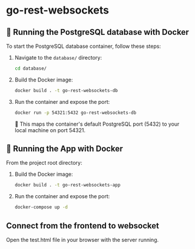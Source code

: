 # go-rest-websockets

## 🐳 Running the PostgreSQL database with Docker

To start the PostgreSQL database container, follow these steps:

1. Navigate to the `database/` directory:

   ```bash
   cd database/
   ```

2. Build the Docker image:

   ```bash
   docker build . -t go-rest-websockets-db
   ```

3. Run the container and expose the port:

   ```bash
   docker run -p 54321:5432 go-rest-websockets-db
   ```

   📌 This maps the container's default PostgreSQL port (5432) to your local machine on port 54321.

## 🐳 Running the App with Docker

From the project root directory:

1. Build the Docker image:

   ```bash
   docker build . -t go-rest-websockets-app
   ```

2. Run the container and expose the port:

   ```bash
   docker-compose up -d
   ```

## Connect from the frontend to websocket

Open the test.html file in your browser with the server running.

